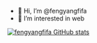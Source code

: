 - 👋 Hi, I’m @fengyangfifa
- 👀 I’m interested in web

[![fengyangfifa GitHub stats](https://github-readme-stats.vercel.app/api?username=fengyangfifa&count_private=true&show_icons=true&theme=tokyonight)](https://github.com/anuraghazra/github-readme-stats)

<!---
fengyangfifa/fengyangfifa is a ✨ special ✨ repository because its `README.md` (this file) appears on your GitHub profile.
You can click the Preview link to take a look at your changes.
--->
